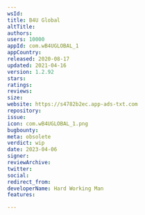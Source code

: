 ```yaml
---
wsId: 
title: B4U Global
altTitle: 
authors: 
users: 10000
appId: com.wB4UGLOBAL_1
appCountry: 
released: 2020-08-17
updated: 2021-04-16
version: 1.2.92
stars: 
ratings: 
reviews: 
size: 
website: https://s4782b2ec.app-ads-txt.com
repository: 
issue: 
icon: com.wB4UGLOBAL_1.png
bugbounty: 
meta: obsolete
verdict: wip
date: 2023-04-06
signer: 
reviewArchive: 
twitter: 
social: 
redirect_from: 
developerName: Hard Working Man
features: 

---
```


